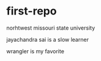 # first-repo

norhtwest missouri state university

jayachandra sai is a slow learner

wrangler is my favorite
